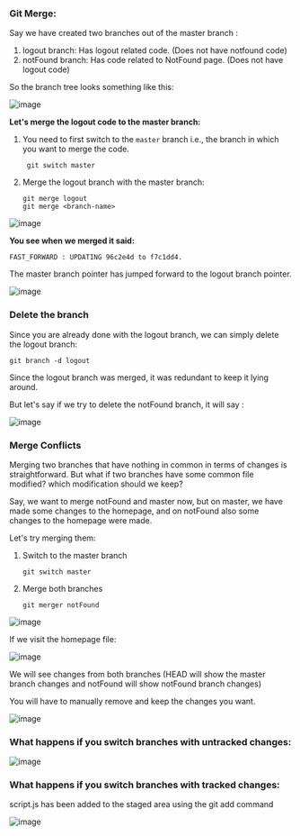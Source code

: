 ### Git Merge:

Say we have created two branches out of the master branch :
1. logout branch: Has logout related code. (Does not have notfound code)
2. notFound branch: Has code related to NotFound page. (Does not have logout code)

So the branch tree looks something like this:

![image](https://github.com/user-attachments/assets/7e184fd8-ad62-4541-bfb1-3d57f0794b0d)

**Let's merge the logout code to the master branch:**

1. You need to first switch to the `master` branch i.e., the branch in which you want to merge the code.

    ``` git switch master```

2. Merge the logout branch with the master branch:

   ```
   git merge logout
   git merge <branch-name>
   ```
![image](https://github.com/user-attachments/assets/8661195f-86e6-4d06-9d98-5cdaf54cd386)

**You see when we merged it said:**

```FAST_FORWARD : UPDATING 96c2e4d to f7c1dd4.```

The master branch pointer has jumped forward to the logout branch pointer.

![image](https://github.com/user-attachments/assets/d50b21b2-d442-417a-b53e-cfce3c2094c7)

### Delete the branch

Since you are already done with the logout branch, we can simply delete the logout branch:

```
git branch -d logout
```

Since the logout branch was merged, it was redundant to keep it lying around.

But let's say if we try to delete the notFound branch, it will say : 

![image](https://github.com/user-attachments/assets/5e077caa-27bb-441e-835d-9c4e61898f35)


### Merge Conflicts

Merging two branches that have nothing in common in terms of changes is straightforward.
But what if two branches have some common file modified? which modification should we keep?

Say, we want to merge notFound and master now, but on master, we have made some changes to the homepage, and on notFound also some changes to the homepage were made.

Let's try merging them:

1. Switch to the master branch
   ```
   git switch master
   ```
2. Merge both branches
   ```
   git merger notFound
   ```
![image](https://github.com/user-attachments/assets/66c2e790-485a-4173-bc25-3fa3b2dbcdc9)

If we visit the homepage file:

![image](https://github.com/user-attachments/assets/a2531b36-1949-414e-8657-c8597cbe9ad3)

We will see changes from both branches (HEAD will show the master branch changes and notFound will show notFound branch changes)

You will have to manually remove and keep the changes you want.


![image](https://github.com/user-attachments/assets/5ba0bfc1-af22-47e9-94d5-3ca56d217a1d)


### What happens if you switch branches with untracked changes:

![image](https://github.com/user-attachments/assets/3343272a-2cb8-44a7-b513-45e3322088fd)

### What happens if you switch branches with tracked changes:

script.js has been added to the staged area using the git add command

![image](https://github.com/user-attachments/assets/7d2e2330-4483-425e-83f3-75688a2af5bd)




   
